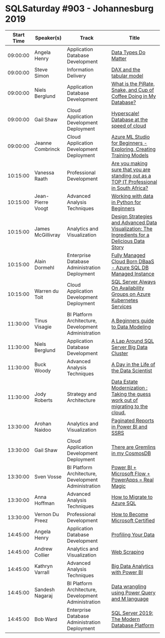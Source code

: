 # SQLSaturday #903 - Johannesburg 2019
Start Time|Speaker(s)|Track|Title
---|---|---|---
09:00:00|Angela Henry|Application  Database Development|[Data Types Do Matter](93950.md)
09:00:00|Steve Simon|Information Delivery|[DAX and the tabular model](93987.md)
09:00:00|Niels Berglund|Application  Database Development|[What is the PiRate, Snake, and Cup of Coffee Doing in My Database?](95909.md)
09:00:00|Gail Shaw|Cloud Application Development  Deployment|[Hyperscale! Database at the speed of cloud](95998.md)
09:00:00|Jeanne Combrinck|Cloud Application Development  Deployment|[Azure ML Studio for Beginners - Exploring, Creating  Training Models](96641.md)
10:15:00|Vanessa Raath|Professional Development|[Are you making sure that you are standing out as a TOP IT Professional in South Africa?](94196.md)
10:15:00|Jean-Pierre Voogt|Advanced Analysis Techniques|[Working with data in Python for Beginners](95751.md)
10:15:00|James McGillivray|Analytics and Visualization|[Design Strategies and Advanced Data Visualization: The Ingredients for a Delicious Data Story](96267.md)
10:15:00|Alain Dormehl|Enterprise Database Administration  Deployment|[Fully Managed Cloud Born DBaaS - Azure SQL DB Managed Instance](96480.md)
10:15:00|Warren du Toit|Cloud Application Development  Deployment|[SQL Server Always On Availability Groups on Azure Kubernetes Services](96715.md)
11:30:00|Tinus Visagie|BI Platform Architecture, Development  Administration|[A Beginners guide to Data Modeling](95847.md)
11:30:00|Niels Berglund|Application  Database Development|[A Lap Around SQL Server Big Data Cluster](95908.md)
11:30:00|Buck Woody|Advanced Analysis Techniques|[A Day in the Life of the Data Scientist](96649.md)
11:30:00|Jody Roberts|Strategy and Architecture|[Data Estate Modernization : Taking the guess work out of migrating to the cloud.](96726.md)
13:30:00|Arohan Naidoo|Analytics and Visualization|[Paginated Reports in Power BI and SSRS](95640.md)
13:30:00|Gail Shaw|Cloud Application Development  Deployment|[There are Gremlins in my CosmosDB](95999.md)
13:30:00|Sven Vosse|BI Platform Architecture, Development  Administration|[Power BI + Microsoft Flow + PowerApps = Real Magic](96614.md)
13:30:00|Anna Hoffman|Advanced Analysis Techniques|[How to Migrate to Azure SQL](96650.md)
13:30:00|Vernon Du Preez|Professional Development|[How to Become Microsoft Certified](96937.md)
14:45:00|Angela Henry|Application  Database Development|[Profiling Your Data](95318.md)
14:45:00|Andrew Collier|Analytics and Visualization|[Web Scraping](95725.md)
14:45:00|Kathryn Varrall|Advanced Analysis Techniques|[Big Data Analytics with Power BI](96148.md)
14:45:00|Sandesh Nagaraj|BI Platform Architecture, Development  Administration|[Data wrangling using Power Query and M language](96277.md)
14:45:00|Bob Ward|Enterprise Database Administration  Deployment|[SQL Server 2019: The Modern Database Platform](96644.md)
